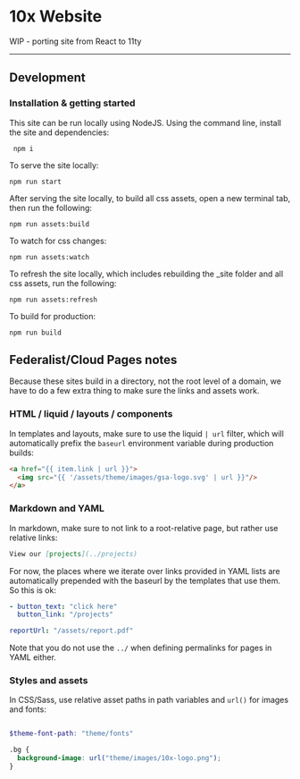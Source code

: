 # 10x Website

WIP - porting site from React to 11ty

---

## Development 

### Installation & getting started
This site can be run locally using NodeJS. Using the command line, install the site and dependencies:

``` npm i```

To serve the site locally:

```npm run start```

After serving the site locally, to build all css assets, open a new terminal tab, then run the following:

```npm run assets:build```

To watch for css changes:

```npm run assets:watch```

To refresh the site locally, which includes rebuilding the _site folder and all css assets, run the following:

```npm run assets:refresh```

To build for production:

```npm run build```

## Federalist/Cloud Pages notes

Because these sites build in a directory, not the root level of a domain, we have to do a few extra thing to make sure the links and assets work.

### HTML / liquid / layouts / components

In templates and layouts, make sure to use the liquid `| url` filter, which will automatically prefix the `baseurl` environment variable during production builds:

```html
<a href="{{ item.link | url }}">
  <img src="{{ '/assets/theme/images/gsa-logo.svg' | url }}"/>
</a>
```

### Markdown and YAML
In markdown, make sure to not link to a root-relative page, but rather use relative links:

```md
View our [projects](../projects)
```


For now, the places where we iterate over links provided in YAML lists are automatically prepended with the baseurl by the templates that use them. So this is ok:
```yaml
- button_text: "click here"
  button_link: "/projects"

reportUrl: "/assets/report.pdf"

```
Note that you do not use the `../` when defining permalinks for pages in YAML either.

### Styles and assets

In CSS/Sass, use relative asset paths in path variables and `url()` for images and fonts:

```scss

$theme-font-path: "theme/fonts"

.bg {
  background-image: url("theme/images/10x-logo.png");
}
```